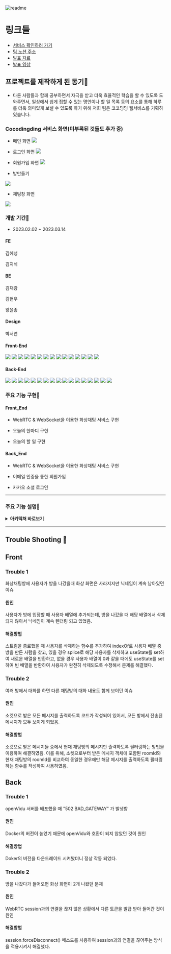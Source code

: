 
![readme](https://s3.us-west-2.amazonaws.com/secure.notion-static.com/e5c05ce9-f81a-4b2a-be7c-90ba1af3958e/p1.png?X-Amz-Algorithm=AWS4-HMAC-SHA256&X-Amz-Content-Sha256=UNSIGNED-PAYLOAD&X-Amz-Credential=AKIAT73L2G45EIPT3X45%2F20230314%2Fus-west-2%2Fs3%2Faws4_request&X-Amz-Date=20230314T131924Z&X-Amz-Expires=86400&X-Amz-Signature=a30762635b77082812f7fe2615220863ecddcaa686901a7cbadf055ac388b393&X-Amz-SignedHeaders=host&response-content-disposition=filename%3D%22p1.png%22&x-id=GetObject)

# 링크들
- [서비스 확인하러 가기](https://coco-test-kappa.vercel.app/)
- [팀 노션 주소](https://www.notion.so/99-_-a26aba0c26cf479aa67507282b362c41 )
- [발표 자료](https://www.canva.com/design/DAFcwdozTV4/Q62jR6AZKt97psxmQC59hg/edit?utm_content=DAFcwdozTV4&utm_campaign=designshare&utm_medium=link2&utm_source=sharebutton)
- [발표 영상](https://www.canva.com/design/DAFcwdozTV4/HCQVn8mTXPYgxsDkTWEaPg/view?utm_content=DAFcwdozTV4&utm_campaign=designshare&utm_medium=link&utm_source=recording_view)
## 프로젝트를 제작하게 된 동기📍
- 다른 사람들과 함께 공부하면서 자극을 받고 더욱 효율적인 학습을 할 수 있도록 도와주면서, 일상에서 쉽게 접할 수 있는 명언이나 할 일 목록 등의 요소를 통해 하루를 더욱 의미있게 보낼 수 있도록 하기 위해 저희 팀은 코코딩딩 웹서비스를 기획하였습니다.

### Cocodingding 서비스 화면(미부록된 것들도 추가 중)
- 메인 화면
  <img src="https://s3.us-west-2.amazonaws.com/secure.notion-static.com/9918985a-4c7d-4159-a7ad-dea2a499d94c/Untitled.png?X-Amz-Algorithm=AWS4-HMAC-SHA256&X-Amz-Content-Sha256=UNSIGNED-PAYLOAD&X-Amz-Credential=AKIAT73L2G45EIPT3X45%2F20230314%2Fus-west-2%2Fs3%2Faws4_request&X-Amz-Date=20230314T131332Z&X-Amz-Expires=86400&X-Amz-Signature=408c310b4a02f03dac2688d0652acec3157afe3e8bae7d9d87e81bb86948127d&X-Amz-SignedHeaders=host&response-content-disposition=filename%3D%22Untitled.png%22&x-id=GetObject">

- 로그인 화면
  <img src="https://s3.us-west-2.amazonaws.com/secure.notion-static.com/0e3f4adb-724c-4989-8c1d-b2d14351477e/Home_Login.png?X-Amz-Algorithm=AWS4-HMAC-SHA256&X-Amz-Content-Sha256=UNSIGNED-PAYLOAD&X-Amz-Credential=AKIAT73L2G45EIPT3X45%2F20230314%2Fus-west-2%2Fs3%2Faws4_request&X-Amz-Date=20230314T132444Z&X-Amz-Expires=86400&X-Amz-Signature=586741217c7dd2afe8901c2580210bc23314f9dee4ebd54de4d9931f39a1e26e&X-Amz-SignedHeaders=host&response-content-disposition=filename%3D%22Home_Login.png%22&x-id=GetObject">

- 회원가입 화면
  <img src="https://s3.us-west-2.amazonaws.com/secure.notion-static.com/a0c0b8eb-8eae-4bbb-a279-3ee005166c5f/Home_Join.png?X-Amz-Algorithm=AWS4-HMAC-SHA256&X-Amz-Content-Sha256=UNSIGNED-PAYLOAD&X-Amz-Credential=AKIAT73L2G45EIPT3X45%2F20230314%2Fus-west-2%2Fs3%2Faws4_request&X-Amz-Date=20230314T132505Z&X-Amz-Expires=86400&X-Amz-Signature=623f4f01fbfbcecc3e2215643b337713e81704f282f8e2f726bb00cce30f3347&X-Amz-SignedHeaders=host&response-content-disposition=filename%3D%22Home_Join.png%22&x-id=GetObject">

- 방만들기
<img src="https://s3.us-west-2.amazonaws.com/secure.notion-static.com/649fbb3d-2b18-4702-844b-714592ce031e/Untitled.png?X-Amz-Algorithm=AWS4-HMAC-SHA256&X-Amz-Content-Sha256=UNSIGNED-PAYLOAD&X-Amz-Credential=AKIAT73L2G45EIPT3X45%2F20230314%2Fus-west-2%2Fs3%2Faws4_request&X-Amz-Date=20230314T132637Z&X-Amz-Expires=86400&X-Amz-Signature=91d9bd1f50b47061888d55064b6103fd117caa1d2211b7f8483b2893d3991df7&X-Amz-SignedHeaders=host&response-content-disposition=filename%3D%22Untitled.png%22&x-id=GetObject">

- 채팅창 화면
<img src="https://s3.us-west-2.amazonaws.com/secure.notion-static.com/cde16964-421e-4847-becd-0a796cd31d8f/vlcsnap-2023-03-15-14h16m02s728.png?X-Amz-Algorithm=AWS4-HMAC-SHA256&X-Amz-Content-Sha256=UNSIGNED-PAYLOAD&X-Amz-Credential=AKIAT73L2G45EIPT3X45%2F20230315%2Fus-west-2%2Fs3%2Faws4_request&X-Amz-Date=20230315T051831Z&X-Amz-Expires=86400&X-Amz-Signature=314548c6b1345d7af0656644cc081daf7b7cad2bda1633e14aa767208eb6bdf1&X-Amz-SignedHeaders=host&response-content-disposition=filename%3D%22vlcsnap-2023-03-15-14h16m02s728.png%22&x-id=GetObject">

### 개발 기간📍

- 2023.02.02 ~ 2023.03.14

#### FE
김혜성

김지석

#### BE
김재광

김현우

왕윤종

#### Design
박서연

#### **Front-End**
<p>
  <img src="https://img.shields.io/badge/JavaScript-F7DF1E?style=for-the-badge&logo=JavaScript&logoColor=black">
  <img src="https://img.shields.io/badge/React-61DAFB?style=for-the-badge&logo=React&logoColor=black">
  <img src="https://img.shields.io/badge/Create React App-09D3AC?style=for-the-badge&logo=Create React App&logoColor=black">
  <img src="https://img.shields.io/badge/Redux-764ABC?style=for-the-badge&logo=Redux&logoColor=white">
  <img src="https://img.shields.io/badge/Axios-5A29E4?style=for-the-badge&logo=Axios&logoColor=white">
  <img src="https://img.shields.io/badge/Yarn-2C8EBB?style=for-the-badge&logo=Yarn&logoColor=white">
  <img src="https://img.shields.io/badge/HTTPS-8BFCAB?style=for-the-badge&logo=HTTPS&logoColor=white">
  <img src="https://img.shields.io/badge/SASS-DB7093?style=for-the-badge&logo=SASS&logoColor=white">
  <img src="https://img.shields.io/badge/GitHub-121212?style=for-the-badge&logo=GitHub&logoColor=white">
  <img src="https://img.shields.io/badge/Figma-F24E1E?style=for-the-badge&logo=Figma&logoColor=white">
  <img src="https://img.shields.io/badge/Amazon S3-569A31?style=for-the-badge&logo=Amazon S3&logoColor=white">
  <img src="https://img.shields.io/badge/Cloud Front-FDC520?style=for-the-badge&logo=Cloud Front&logoColor=white">
  <img src="https://img.shields.io/badge/WebRTC-3F7CF6?style=for-the-badge&logo=WebRTC&logoColor=white">
  <img src="https://img.shields.io/badge/OPEN Vidu-3EF1AC?style=for-the-badge&logo=OPEN Vidu&logoColor=white">
  <img src="https://img.shields.io/badge/STOMP-313131?style=for-the-badge&logo=STOMP&logoColor=white">
</p>

#### **Back-End**
<p>
  <img src="https://img.shields.io/badge/Spring-A5E882?style=for-the-badge&logo=Spring&logoColor=black">
  <img src="https://img.shields.io/badge/Docker-76CBFD?style=for-the-badge&logo=Docker&logoColor=black">
  <img src="https://img.shields.io/badge/Intelli J-FA2C48?style=for-the-badge&logo=IntelliJS&logoColor=white">
  <img src="https://img.shields.io/badge/Amazon EC2-FDC959?style=for-the-badge&logo=Amazon EC2&logoColor=black">
  <img src="https://img.shields.io/badge/Amazon S3-569A31?style=for-the-badge&logo=Amazon S3&logoColor=white">
  <img src="https://img.shields.io/badge/Amazon RDS-547CFA?style=for-the-badge&logo=Amazon RDS&logoColor=white">
  <img src="https://img.shields.io/badge/Amazon ROUTER 53-FDD485?style=for-the-badge&logo=ROUTER 53r&logoColor=black">
  <img src="https://img.shields.io/badge/My SQL-FBBB5B?style=for-the-badge&logo=My SQL&logoColor=black">
  <img src="https://img.shields.io/badge/HTTPS-8BFCAB?style=for-the-badge&logo=HTTPS&logoColor=white">
  <img src="https://img.shields.io/badge/GitHub-121212?style=for-the-badge&logo=GitHub&logoColor=white">
  <img src="https://img.shields.io/badge/Git Action-0E0E0E?style=for-the-badge&logo=Git Action&logoColor=white">
  <img src="https://img.shields.io/badge/KURENTO-ECF79C?style=for-the-badge&logo=KURENTO&logoColor=black">
  <img src="https://img.shields.io/badge/WebRTC-3F7CF6?style=for-the-badge&logo=WebRTC&logoColor=white">
  <img src="https://img.shields.io/badge/OPEN Vidu-3EF1AC?style=for-the-badge&logo=OPEN Vidu&logoColor=white">
  <img src="https://img.shields.io/badge/NGINX-19D982?style=for-the-badge&logo=NGINX&logoColor=black">
 <img src="https://img.shields.io/badge/AMAZON AWS-e61919?style=for-the-badge&logo=AMAZON AWS&logoColor=black">
<img src="https://img.shields.io/badge/STOMP-313131?style=for-the-badge&logo=STOMP&logoColor=white">
</p>


### 주요 기능 구현📍
#### **Front_End**

- WebRTC & WebSocket을 이용한 화상채팅 서비스 구현

- 오늘의 한마디 구현

- 오늘의 할 일 구현



#### **Back_End**

- WebRTC & WebSocket을 이용한 화상채팅 서비스 구현

- 이메일 인증을 통한 회원가입

- 카카오 소셜 로그인

-----

### 주요 기능 설명📍
<details>
<summary> <b>아키텍쳐 바로보기</b> </summary>
  <img src="https://s3.us-west-2.amazonaws.com/secure.notion-static.com/52a75f27-4bb3-49e8-8063-49d3debacf8d/Untitled.png?X-Amz-Algorithm=AWS4-HMAC-SHA256&X-Amz-Content-Sha256=UNSIGNED-PAYLOAD&X-Amz-Credential=AKIAT73L2G45EIPT3X45%2F20230314%2Fus-west-2%2Fs3%2Faws4_request&X-Amz-Date=20230314T131113Z&X-Amz-Expires=86400&X-Amz-Signature=ef8a903e1243f53569b00c99aa345aa3105783c159cf1e514b182a5e60d2853d&X-Amz-SignedHeaders=host&response-content-disposition=filename%3D%22Untitled.png%22&x-id=GetObject"> 
</details>

----

## Trouble Shooting 🔫

## Front

### Trouble 1
화상채팅방에 사용자가 방을 나갔을때 화상 화면은 사라지지만 닉네임이 계속 남아있던 이슈
#### 원인
사용자가 방에 입장할 때 사용자 배열에 추가되는데, 방을 나갔을 때 해당 배열에서 삭제되지 않아서 닉네임이 계속 렌더링 되고 있었음.
#### 해결방법
스트림을 종료했을 때 사용자를 삭제하는 함수를 추가하여 indexOf로 사용자 배열 중 방을 만든 사람을 찾고, 있을 경우 splice로 해당 사용자를 삭제하고 useState를 set하여 새로운 배열을 반환하고, 없을 경우 사용자 배열이 0과 같을 때에도 useState를 set하여 빈 배열을 반환하여 사용자가 완전히 삭제되도록 수정해서 문제를 해결했다.

### Trouble 2
 여러 방에서 대화를 하면 다른 채팅방의 대화 내용도 함께 보이던 이슈
#### 원인
소켓으로 받은 모든 메시지를 출력하도록 코드가 작성되어 있어서, 모든 방에서 전송된 메시지가 모두 보이게 되었음.
#### 해결방법
소켓으로 받은 메시지들 중에서 현재 채팅방의 메시지만 출력하도록 필터링하는 방법을 이용하여 해결하였음. 이를 위해, 소켓으로부터 받은 메시지 객체에 포함된 roomId와 현재 채팅방의 roomId를 비교하여 동일한 경우에만 해당 메시지를 출력하도록 필터링하는 함수를 작성하여 사용하였음.

## Back

### Trouble 1
openVidu 서버를 배포했을 때 "502 BAD_GATEWAY" 가 발생함
#### 원인
Docker의 버전이 높았기 때문에 openVidu와 호환이 되지 않았던 것이 원인
#### 해결방법
Doker의 버전을 다운드레이드 시켜봤더니 정상 작동 되었다.

### Trouble 2
방을 나갔다가 들어오면 화상 화면이 2개 나왔던 문제
#### 원인
WebRTC session과의 연결을 끊지 않은 상황에서 다른 토큰을 발급 받아 들어간 것이 원인
#### 해결방법
session.forceDisconnect() 메소드를 사용하여 session과의 연결을 끊어주는 방식을 적용시켜서 해결했다.
